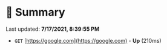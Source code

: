 # 📖 Summary
Last updated: **7/17/2021, 8:39:55 PM**

- `GET` [https://google.com](https://google.com) - **Up** (210ms)
